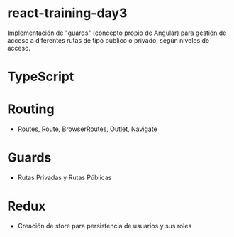 # react-training-day3

Implementación de "guards" (concepto propio de Angular) para gestión de acceso a diferentes rutas de tipo público o privado, según niveles de acceso.

# TypeScript

# Routing
  - Routes, Route, BrowserRoutes, Outlet, Navigate

# Guards
  - Rutas Privadas y Rutas Públicas
  
# Redux
  - Creación de store para persistencia de usuarios y sus roles
